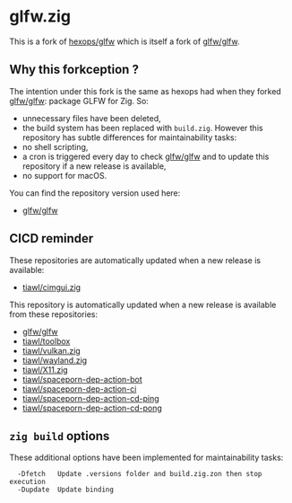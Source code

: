 # glfw.zig

This is a fork of [hexops/glfw](https://github.com/hexops/glfw) which is itself a fork of [glfw/glfw](https://github.com/glfw/glfw).

## Why this forkception ?

The intention under this fork is the same as hexops had when they forked [glfw/glfw](https://github.com/glfw/glfw): package GLFW for Zig. So:
* unnecessary files have been deleted,
* the build system has been replaced with `build.zig`.
However this repository has subtle differences for maintainability tasks:
* no shell scripting,
* a cron is triggered every day to check [glfw/glfw](https://github.com/glfw/glfw) and to update this repository if a new release is available,
* no support for macOS.

You can find the repository version used here:
* [glfw/glfw](https://github.com/tiawl/glfw.zig/blob/trunk/.versions/glfw)

## CICD reminder

These repositories are automatically updated when a new release is available:
* [tiawl/cimgui.zig](https://github.com/tiawl/cimgui.zig)

This repository is automatically updated when a new release is available from these repositories:
* [glfw/glfw](https://github.com/glfw/glfw)
* [tiawl/toolbox](https://github.com/tiawl/toolbox)
* [tiawl/vulkan.zig](https://github.com/tiawl/vulkan.zig)
* [tiawl/wayland.zig](https://github.com/tiawl/wayland.zig)
* [tiawl/X11.zig](https://github.com/tiawl/X11.zig)
* [tiawl/spaceporn-dep-action-bot](https://github.com/tiawl/spaceporn-dep-action-bot)
* [tiawl/spaceporn-dep-action-ci](https://github.com/tiawl/spaceporn-dep-action-ci)
* [tiawl/spaceporn-dep-action-cd-ping](https://github.com/tiawl/spaceporn-dep-action-cd-ping)
* [tiawl/spaceporn-dep-action-cd-pong](https://github.com/tiawl/spaceporn-dep-action-cd-pong)

## `zig build` options

These additional options have been implemented for maintainability tasks:
```
  -Dfetch   Update .versions folder and build.zig.zon then stop execution
  -Dupdate  Update binding
```
